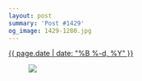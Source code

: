 ```yaml
---
layout: post
summary: 'Post #1429'
og_image: 1429-1280.jpg
---
```


<p>
 <time>
  <a href="/1429">
   {{ page.date | date: "%B %-d, %Y" }}
  </a>
 </time>
 <a href="/1429">
  <figure data-taken="8/15/2021">
   <img sizes="(min-width: 700px) 50vw, calc(100vw - 2rem)" src="{{ site.assets_url }}/1429-640.jpg" srcset="{{ site.assets_url }}/1429-320.jpg 320w, {{ site.assets_url }}/1429-640.jpg 640w, {{ site.assets_url }}/1429-960.jpg 960w, {{ site.assets_url }}/1429-1280.jpg 1280w"/>
  </figure>
 </a>
</p>
